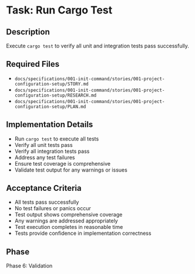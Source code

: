 # Task: Run Cargo Test

## Description
Execute `cargo test` to verify all unit and integration tests pass successfully.

## Required Files
- `docs/specifications/001-init-command/stories/001-project-configuration-setup/STORY.md`
- `docs/specifications/001-init-command/stories/001-project-configuration-setup/RESEARCH.md`
- `docs/specifications/001-init-command/stories/001-project-configuration-setup/PLAN.md`

## Implementation Details
- Run `cargo test` to execute all tests
- Verify all unit tests pass
- Verify all integration tests pass
- Address any test failures
- Ensure test coverage is comprehensive
- Validate test output for any warnings or issues

## Acceptance Criteria
- All tests pass successfully
- No test failures or panics occur
- Test output shows comprehensive coverage
- Any warnings are addressed appropriately
- Test execution completes in reasonable time
- Tests provide confidence in implementation correctness

## Phase
Phase 6: Validation